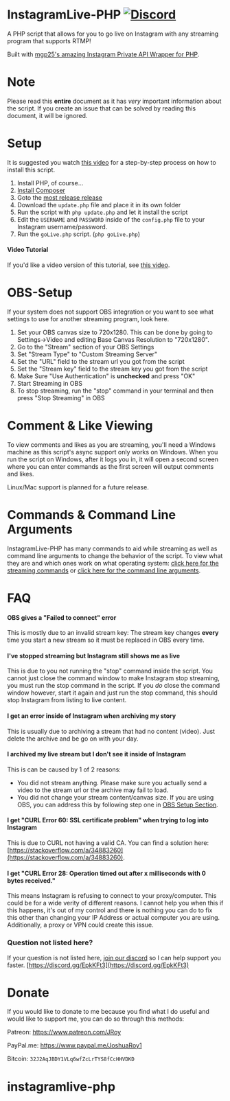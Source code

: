 # InstagramLive-PHP [![Discord](https://img.shields.io/discord/476526599232159780.svg?style=for-the-badge)](https://discord.gg/EpkKFt3)
A PHP script that allows for you to go live on Instagram with any streaming program that supports RTMP!

Built with [mgp25's amazing Instagram Private API Wrapper for PHP](https://github.com/mgp25/Instagram-API/).
# Note
Please read this **entire** document as it has *very* important information about the script. If you create an issue that can be solved by reading this document, it will be ignored.

# Setup
It is suggested you watch [this video](https://www.youtube.com/watch?v=J6lp8g3zQeE) for a step-by-step process on how to install this script.

1. Install PHP, of course...
2. [Install Composer](https://getcomposer.org/download/)
3. Goto the [most release release](https://github.com/JRoy/InstagramLive-PHP/releases/latest)
4. Download the `update.php` file and place it in its own folder
5. Run the script with `php update.php` and let it install the script
6. Edit the `USERNAME` and `PASSWORD` inside of the `config.php` file to your Instagram username/password.
7. Run the `goLive.php` script. (`php goLive.php`)
#### Video Tutorial
If you'd like a video version of this tutorial, see [this video](https://www.youtube.com/watch?v=J6lp8g3zQeE).
# OBS-Setup
If your system does not support OBS integration or you want to see what settings to use for another streaming program, look here.
1. Set your OBS canvas size to 720x1280. This can be done by going to Settings->Video and editing Base Canvas Resolution to "720x1280".
2. Go to the "Stream" section of your OBS Settings 
3. Set "Stream Type" to "Custom Streaming Server"
4. Set the "URL" field to the stream url you got from the script
5. Set the "Stream key" field to the stream key you got from the script
6. Make Sure "Use Authentication" is **unchecked** and press "OK"
7. Start Streaming in OBS
8. To stop streaming, run the "stop" command in your terminal and then press "Stop Streaming" in OBS
# Comment & Like Viewing
To view comments and likes as you are streaming, you'll need a Windows machine as this script's async support only works on Windows. When you run the script on Windows, after it logs you in, it will open a second screen where you can enter commands as the first screen will output comments and likes.

Linux/Mac support is planned for a future release.
# Commands & Command Line Arguments
InstagramLive-PHP has many commands to aid while streaming as well as command line arguments to change the behavior of the script. To view what they are and which ones work on what operating system: [click here for the streaming commands](https://github.com/JRoy/InstagramLive-PHP/wiki/Commands) or [click here for the command line arguments](https://github.com/JRoy/InstagramLive-PHP/wiki/Command-Line-Arguments). 
# FAQ
#### OBS gives a "Failed to connect" error
This is mostly due to an invalid stream key: The stream key changes **every** time you start a new stream so it must be replaced in OBS every time.
#### I've stopped streaming but Instagram still shows me as live
This is due to you not running the "stop" command inside the script. You cannot just close the command window to make Instagram stop streaming, you must run the stop command in the script. If you *do* close the command window however, start it again and just run the stop command, this should stop Instagram from listing to live content.
#### I get an error inside of Instagram when archiving my story
This is usually due to archiving a stream that had no content (video). Just delete the archive and be go on with your day.
#### I archived my live stream but I don't see it inside of Instagram
This is can be caused by 1 of 2 reasons:
* You did not stream anything. Please make sure you actually send a video to the stream url or the archive may fail to load.
* You did not change your stream content/canvas size. If you are using OBS, you can address this by following step one in [OBS Setup Section](https://github.com/JRoy/InstagramLive-PHP#obs-setup).
#### I get "CURL Error 60: SSL certificate problem" when trying to log into Instagram
This is due to CURL not having a valid CA. You can find a solution here: [https://stackoverflow.com/a/34883260](https://stackoverflow.com/a/34883260).
#### I get "CURL Error 28: Operation timed out after x milliseconds with 0 bytes received."
This means Instagram is refusing to connect to your proxy/computer. This could be for a wide verity of different reasons. I cannot help you when this if this happens, it's out of my control and there is nothing you can do to fix this other than changing your IP Address or actual computer you are using. Additionally, a proxy or VPN could create this issue.
### Question not listed here?
If your question is not listed here, [join our discord](https://discord.gg/EpkKFt3) so I can help support you faster. [https://discord.gg/EpkKFt3](https://discord.gg/EpkKFt3)
# Donate
If you would like to donate to me because you find what I do useful and would like to support me, you can do so through this methods:

Patreon: https://www.patreon.com/JRoy

PayPal.me: https://www.paypal.me/JoshuaRoy1

Bitcoin: `32J2AqJBDY1VLq6wfZcLrTYS8fCcHHVDKD`
# instagramlive-php
